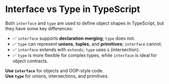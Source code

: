 # Interface vs Type in TypeScript

Both `interface` and `type` are used to define object shapes in TypeScript, but they have some key differences:

- ✅ `interface` supports **declaration merging**; `type` does not.
- ✅ `type` can represent **unions**, **tuples**, and **primitives**; `interface` cannot.
- ✅ `interface` extends with `extends`; `type` uses `&` (intersection).
- ✅ `type` is more flexible for complex types, while `interface` is ideal for object contracts.

**Use `interface`** for objects and OOP-style code.  
**Use `type`** for unions, intersections, and primitives.
